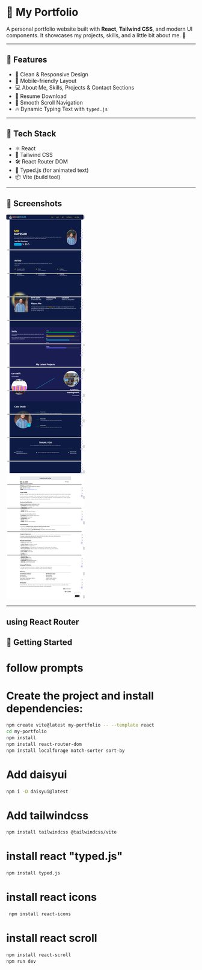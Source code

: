 # 💼 My Portfolio

A personal portfolio website built with **React**, **Tailwind CSS**, and modern UI components. It showcases my projects, skills, and a little bit about me. 🚀

---

## 🌟 Features

- 🎨 Clean & Responsive Design
- 📱 Mobile-friendly Layout
- 💻 About Me, Skills, Projects & Contact Sections
- 📎 Resume Download
- 🔗 Smooth Scroll Navigation
- 🔥 Dynamic Typing Text with `typed.js`

---

## 🔧 Tech Stack

- ⚛️ React
- 🎨 Tailwind CSS
- 🛠️ React Router DOM
- 📝 Typed.js (for animated text)
- 📦 Vite (build tool)

---

## 📸 Screenshots

![Portfolio Screenshot](./public/my%20poetgolio.png)

---

## using React Router

## 🚀 Getting Started

# follow prompts

# Create the project and install dependencies: 
```bash
npm create vite@latest my-portfolio -- --template react 
cd my-portfolio
npm install
npm install react-router-dom  
npm install localforage match-sorter sort-by 
```
# Add daisyui
```bash
npm i -D daisyui@latest
```
# Add tailwindcss
```bash
npm install tailwindcss @tailwindcss/vite
```
#  install react "typed.js"
```bash
npm install typed.js
```
#  install react  icons
```bash
 npm install react-icons
 ```
 #  install react  scroll
 ```bash
 npm install react-scroll  
npm run dev
 ```
